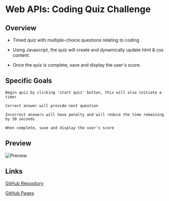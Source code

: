 # Web APIs: Coding Quiz Challenge

## Overview

* Timed quiz with multiple-choice questions relating to coding

* Using Javascript, the quiz will create and dynamically update html & css content.

* Once the quiz is complete, save and display the user's score. 

## Specific Goals

```
Begin quiz by clicking 'start quiz' button, this will also initiate a timer

Correct answer will provide next question

Incorrect answers will have penalty and will reduce the time remaining by 30 seconds

When complete, save and display the user's score
```

## Preview

![Preview](https://i.imgur.com/usCWVaE.png)

## Links

[GitHub Repository](https://github.com/seanwsutter/webapi-challenge-04)

[GitHub Pages](https://seanwsutter.github.io/webapi-challenge-04/)

